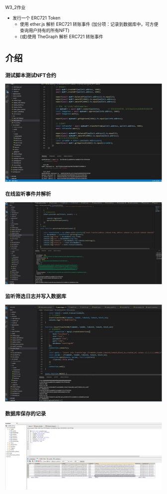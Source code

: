 W3_2作业
* 发行一个 ERC721 Token
   * 使用 ether.js 解析 ERC721 转账事件  (加分项：记录到数据库中，可方便查询用户持有的所有NFT)
   * (或)使用 TheGraph 解析 ERC721 转账事件


# 介绍

### 测试脚本测试NFT合约
![测试脚本测试NFT合约](https://github.com/web3duck/learnblockchaintask/blob/main/W3/W3-2/imgs/NFT%E5%90%88%E7%BA%A6%E6%B5%8B%E8%AF%95.jpg)

### 在线监听事件并解析
![在线监听事件并解析](https://github.com/web3duck/learnblockchaintask/blob/main/W3/W3-2/imgs/%E5%9C%A8%E7%BA%BF%E7%9B%91%E5%90%AC%E4%BA%8B%E4%BB%B6%E5%B9%B6%E8%A7%A3%E6%9E%90.jpg)

### 监听筛选日志并写入数据库
![监听筛选日志并写入数据库](https://github.com/web3duck/learnblockchaintask/blob/main/W3/W3-2/imgs/%E7%9B%91%E5%90%AC%E7%AD%9B%E9%80%89%E6%97%A5%E5%BF%97%E5%B9%B6%E5%86%99%E5%85%A5%E6%95%B0%E6%8D%AE%E5%BA%93.jpg)

### 数据库保存的记录
![数据库保存的记录](https://github.com/web3duck/learnblockchaintask/blob/main/W3/W3-2/imgs/%E6%95%B0%E6%8D%AE%E5%BA%93%E4%BF%9D%E5%AD%98%E7%9A%84%E8%AE%B0%E5%BD%95.jpg)
